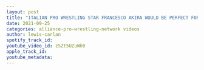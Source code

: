 ```yaml
---
layout: post
title: "ITALIAN PRO WRESTLING STAR FRANCESCO AKIRA WOULD BE PERFECT FOR IMPACT WRESTLING"
date: 2021-09-25
categories: alliance-pro-wrestling-network videos
author: lewis-carlan
spotify_track_id: 
youtube_video_id: zSZt5UZuWh0
apple_track_id: 
youtube_metadata: 
---
```

